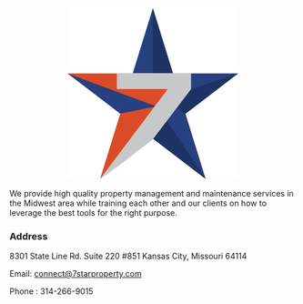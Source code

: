 <p align="center">
    <img src="7StarPropertyLogo.png" height="300" width="300"/>
</p> 

We provide high quality property management and maintenance services in the Midwest area while training each other and our clients on how to leverage the best tools for the right purpose.

### Address
8301 State Line Rd. Suite 220 #851
Kansas City, Missouri 64114

Email: connect@7starproperty.com

Phone : 314-266-9015
